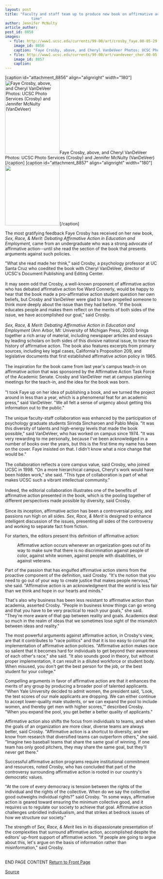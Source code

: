 ```yaml
---
layout: post
title: "Faculty and staff team up to produce new book on affirmative action in record
			time"
author: Jennifer McNulty
article_author: 
post_id: 8858
images:
  - file: http://www1.ucsc.edu/currents/99-00/art/crosby_faye.00-05-29.180.jpg
    image_id: 8856
    caption: "Faye Crosby, above, and Cheryl VanDeVeer Photos: UCSC Photo Services (Crosby) and Jennifer McNulty (VanDeVeer)"
  - file: http://www1.ucsc.edu/currents/99-00/art/vandeveer_cher.00-05-29.180.jpg
    image_id: 8857
    caption: 
---
```


[caption id="attachment_8856" align="alignright" width="180"]<a href="http://dev-ucsc-news.pantheonsite.io/wp-content/uploads/2000/05/crosby_faye.00-05-29.180.jpg"><img class="size-full wp-image-8856" src="http://dev-ucsc-news.pantheonsite.io/wp-content/uploads/2000/05/crosby_faye.00-05-29.180.jpg" alt="Faye Crosby, above, and Cheryl VanDeVeer Photos: UCSC Photo Services (Crosby) and Jennifer McNulty (VanDeVeer)" width="180" height="244" /></a>Faye Crosby, above, and Cheryl VanDeVeer Photos: UCSC Photo Services (Crosby) and Jennifer McNulty (VanDeVeer)[/caption]
[caption id="attachment_8857" align="alignright" width="180"]<a href="http://dev-ucsc-news.pantheonsite.io/wp-content/uploads/2000/05/vandeveer_cher.00-05-29.180.jpg"><img class="size-full wp-image-8857" src="http://dev-ucsc-news.pantheonsite.io/wp-content/uploads/2000/05/vandeveer_cher.00-05-29.180.jpg" alt="" width="180" height="198" /></a>[/caption]
<p>
  The most gratifying feedback Faye Crosby has received on her new book, <i>Sex, Race, &amp; Merit: Debating Affirmative Action in Education and Employment,</i> came from an undergraduate who was a strong advocate of affirmative action--until she read the section of the book that presents arguments against such policies.
</p>"What she read made her think," said Crosby, a psychology professor at UC Santa Cruz who coedited the book with Cheryl VanDeVeer, director of UCSC's Document Publishing and Editing Center.<br>
<br>
It may seem odd that Crosby, a well-known proponent of affirmative action who has debated affirmative action foe Ward Connerly, would be happy to hear that the book made a pro-affirmative action student question her own beliefs, but Crosby and VanDeVeer were glad to have propelled someone to think more deeply about the issue than they had before. "If the book educates people and makes them reflect on the merits of both sides of the issue, we have accomplished our goal," said Crosby.<br>
<br>
<i>Sex, Race, &amp; Merit: Debating Affirmative Action in Education and Employment</i> (Ann Arbor, MI: University of Michigan Press, 2000) brings together a rich array of material, including newspaper articles and essays by leading scholars on both sides of this divisive national issue, to trace the history of affirmative action. The book also features excerpts from primary sources, including key legal cases, California's Proposition 209, and legislative documents that first established affirmative action policy in 1965.<br>
<br>
The inspiration for the book came from last year's campus teach-in on affirmative action that was sponsored by the Affirmative Action Task Force of the Academic Senate. Crosby and VanDeVeer met at campus planning meetings for the teach-in, and the idea for the book was born.<br>
<br>
"I took Faye up on her idea of publishing a book, and we turned the project around in less than a year, which is a phenomenal feat for an academic press," said VanDeVeer. "We all felt a sense of urgency about getting this information out to the public."<br>
<br>
The unique faculty-staff collaboration was enhanced by the participation of psychology graduate students Sirinda Sincharoen and Pablo Mejia. "It was this diversity of talents and high-energy levels that made the book possible," said VanDeVeer, who has worked on campus since 1974. "It was very rewarding to me personally, because I've been acknowledged in a number of books over the years, but this is the first time my name has been on the cover. Faye insisted on that. I didn't know what a nice change that would be."<br>
<br>
The collaboration reflects a core campus value, said Crosby, who joined UCSC in 1998. "On a more hierarchical campus, Cheryl's work would have been hidden work," she said. "This type of collaboration is part of what makes UCSC such a vibrant intellectual community."<br>
<br>
Indeed, the editorial collaboration illustrates one of the benefits of affirmative action presented in the book, which is the pooling together of different perspectives made possible by diversity, said Crosby.<br>
<br>
Since its inception, affirmative action has been a controversial policy, and passions run high on all sides. <i>Sex, Race, &amp; Merit</i> is designed to enhance intelligent discussion of the issues, presenting all sides of the controversy and working to separate fact from fiction.
<p>
  For starters, the editors present this definition of affirmative action:
</p>
<dl>
  <dd>
    Affirmative action occurs whenever an organization goes out of its way to make sure that there is no discrimination against people of color, against white women, against people with disabilities, or against veterans.
  </dd>
</dl>
<p>
  Part of the passion that has engulfed affirmative action stems from the proactive component of the definition, said Crosby. "It's the notion that you need to go out of your way to create justice that makes people nervous," she said. "Affirmative action is an acknowledgment that the world is less fair than we think and hope in our hearts and minds."
</p>
<p>
  That's also why business has been less resistant to affirmative action than academia, asserted Crosby. "People in business know things can go wrong and that you have to be very practical to reach your goals," she said. "They're more aware of that gap between reality and goals. Academics deal so much in the realm of ideas that we sometimes lose sight of the mismatch between ideas and reality."
</p>
<p>
  The most powerful arguments against affirmative action, in Crosby's view, are that it contributes to "race politics" and that it is too easy to corrupt the implementation of affirmative action policies. "Affirmative action makes race so salient that it becomes hard for individuals to get beyond their awareness of each other's race," she said. "It also sounds good in theory, but without proper implementation, it can result in a diluted workforce or student body. When misused, you don't get the best person for the job, or the best student for your college."
</p>
<p>
  Compelling arguments in favor of affirmative action are that it enhances the merits of any group by producing a broader pool of talented applicants. "When Yale University decided to admit women, the president said, 'Look, the test scores of our male applicants are dropping. We can either continue to accept lower-quality male students, or we can expand the pool to include women, and thereby get men with higher scores,'" described Crosby. "When you expand the pool, you get better a better quality of applicants."
</p>
<p>
  Affirmative action also shifts the focus from individuals to teams, and when the goals of an organization are more clear, diverse teams are always better, said Crosby. "Affirmative action is a shortcut to diversity, and we know from research that diversified teams can outperform others," she said. "Imagine two baseball teams that share the same goal of winning. If one team has only good pitchers, they may share the same goal, but they'll never get there."
</p>
<p>
  Successful affirmative action programs require institutional commitment and resources, noted Crosby, who has concluded that part of the controversy surrounding affirmative action is rooted in our country's democratic values.
</p>
<p>
  "At the core of every democracy is tension between the rights of the individual and the rights of the collective. When do we say the collective good outweighs individual rights?" said Crosby. "In some ways, affirmative action is geared toward ensuring the minimum collective good, and it requires us to regulate our society to achieve that goal. Affirmative action challenges unbridled individualism, and that strikes at bedrock issues of how we structure our society."
</p>
<p>
  The strength of <i>Sex, Race, &amp; Merit</i> lies in its dispassionate presentation of the complexities that surround affirmative action, accomplished despite the editors' up-front support of affirmative action. "If people are going to argue about this, let's argue on the basis of information rather than misinformation," said Crosby.
</p>
<p>
  <br>
  END PAGE CONTENT <a href="../../index.html">Return to Front Page</a> <img align="bottom" alt=" " border="0" height="1" src="../../images/trans.gif" width="385">
</p>
<p><a href="http://www1.ucsc.edu/currents/99-00/06-05/affirmative_action.html" title="Permalink to affirmative_action">Source</a></p>
